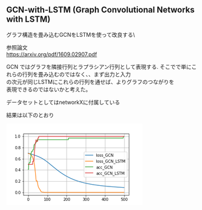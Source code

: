 ## GCN-with-LSTM (Graph Convolutional Networks with LSTM)
グラフ構造を畳み込むGCNをLSTMを使って改良する\

参照論文\
https://arxiv.org/pdf/1609.02907.pdf

GCN ではグラフを隣接行列とラプラシアン行列として表現する.
そこでで単にこれらの行列を畳み込むのではなく、、まず出力と入力\
の次元が同じLSTMにこれらの行列を通せば、よりグラフのつながりを\
表現できるのではないかと考えた。

データセットとしてはnetworkXに付属している

結果は以下のとおり

![](GCN_lstm_loss.png)
